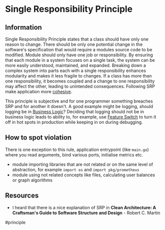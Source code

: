 # Single Responsibility Principle

## Information

Single Responsibility Principle states that a class should have only one reason to change. There should be only one potential change in the software's specification that would require a modules source code to be modified. Module should only have one job or responsibility. By ensuring that each module in a system focuses on a single task, the system can be more easily understood, maintained, and expanded. Breaking down a complex system into parts each with a single responsibility enhances modularity and makes it less fragile to changes. If a class has more than one responsibility, it becomes coupled and a change to one responsibility may affect the other, leading to unintended consequences. Following SRP make application more [cohesive](https://github.com/vimcki/design-principles/blob/master/Cohesion.md).

This principle is subjective and for one programmer something breaches SRP and for another it doesn't. A good example might be logging, should logging be in [Business Logic](https://github.com/vimcki/design-principles/blob/master/Business%20Logic.md)? Deciding that logging should not be in business logic leads to ability to, for example, use [Feature Switch](https://github.com/vimcki/design-principles/blob/master/Feature%20Switch.md) to turn it off in hot spots in production while keeping in on during debugging. 

## How to spot violation

There is one exception to this rule, application entrypoint (like `main.go`) where you read arguments, bind various ports, initialise metrics etc.

- module importing libraries that are not related or on the same level of abstraction, for example `import os` and `import pkg/prometheus`
- module using not related concepts like files, calculating user balances or graph algorithms

## Resources

- I heard that there is a nice explanation of SRP in **Clean Architecture: A Craftsman's Guide to Software Structure and Design** - Robert C. Martin

#principle

